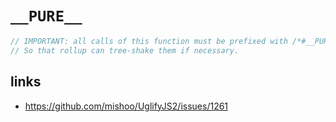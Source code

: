 # `__PURE__`

```js
// IMPORTANT: all calls of this function must be prefixed with /*#__PURE__*/
// So that rollup can tree-shake them if necessary.
```

## links

- https://github.com/mishoo/UglifyJS2/issues/1261
